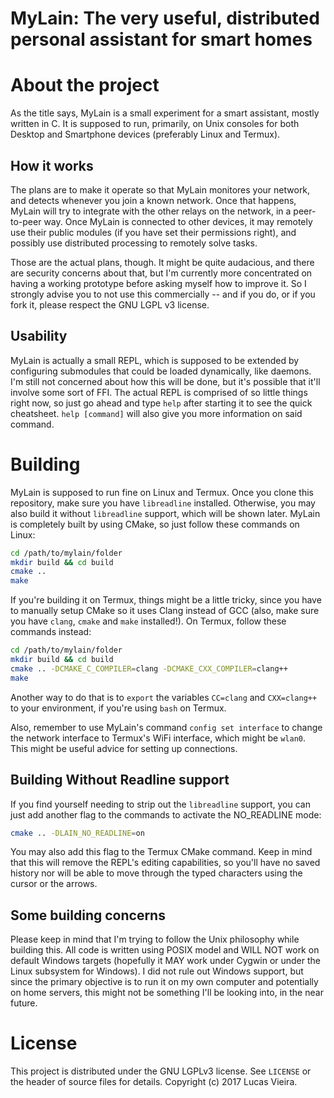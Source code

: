 MyLain: The very useful, distributed personal assistant for smart homes
======

# About the project
As the title says, MyLain is a small experiment for a smart assistant, mostly written in C.
It is supposed to run, primarily, on Unix consoles for both Desktop and
Smartphone devices (preferably Linux and Termux).

## How it works
The plans are to make it operate so that MyLain monitores your network, and detects whenever you join a known network. Once that happens, MyLain will try to integrate with the other relays on the network, in a peer-to-peer way.
Once MyLain is connected to other devices, it may remotely use their public modules (if you have set their permissions right), and possibly use distributed processing to remotely solve tasks.

Those are the actual plans, though. It might be quite audacious, and there are security concerns about that, but I'm currently more concentrated on having a working prototype before asking myself how to improve it. So I strongly advise you to not use this commercially -- and if you do, or if you fork it, please respect the GNU LGPL v3 license.

## Usability
MyLain is actually a small REPL, which is supposed to be extended by configuring submodules that could be loaded dynamically, like daemons. I'm still not concerned about how this will be done, but it's possible that it'll involve some sort of FFI.
The actual REPL is comprised of so little things right now, so just go ahead and type `help` after starting it to see the quick cheatsheet. `help [command]` will also give you more information on said command.

# Building
MyLain is supposed to run fine on Linux and Termux.
Once you clone this repository, make sure you have `libreadline` installed. Otherwise, you may also build it without `libreadline` support, which will be shown later.
MyLain is completely built by using CMake, so just follow these commands on Linux:

```bash
cd /path/to/mylain/folder
mkdir build && cd build
cmake ..
make
```

If you're building it on Termux, things might be a little tricky, since you have to manually setup CMake so it uses Clang instead of GCC (also, make sure you have `clang`, `cmake` and `make` installed!).
On Termux, follow these commands instead:

```bash
cd /path/to/mylain/folder
mkdir build && cd build
cmake .. -DCMAKE_C_COMPILER=clang -DCMAKE_CXX_COMPILER=clang++
make
```

Another way to do that is to `export` the variables `CC=clang` and `CXX=clang++` to your environment, if you're using `bash` on Termux.

Also, remember to use MyLain's command `config set interface` to change the network interface to Termux's WiFi interface, which might be `wlan0`. This might be useful advice for setting up connections.

## Building Without Readline support
If you find yourself needing to strip out the `libreadline` support, you can just add another flag to the commands to activate the NO_READLINE mode:

```bash
cmake .. -DLAIN_NO_READLINE=on
```

You may also add this flag to the Termux CMake command.
Keep in mind that this will remove the REPL's editing capabilities, so you'll have no saved history nor will be able to move through the typed characters using the cursor or the arrows.

## Some building concerns
Please keep in mind that I'm trying to follow the Unix philosophy while building this. All code is written using POSIX model and WILL NOT work on default Windows targets (hopefully it MAY work under Cygwin or under the Linux subsystem for Windows). I did not rule out Windows support, but since the primary objective is to run it on my own computer and potentially on home servers, this might not be something I'll be looking into, in the near future.

# License
This project is distributed under the GNU LGPLv3 license. See `LICENSE` or the header of source files for details.
Copyright (c) 2017 Lucas Vieira.
